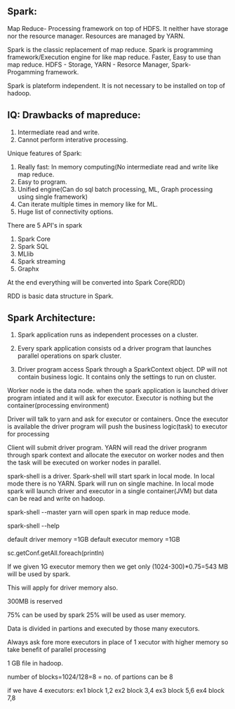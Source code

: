 Spark:
----------
Map Reduce- Processing framework on top of HDFS. It neither have storage nor the resource manager. Resources are managed by YARN. 

Spark is the classic replacement of map reduce. Spark is programming framework/Execution engine for like map reduce. Faster, Easy to use than map reduce. HDFS - Storage, YARN - Resorce Manager, Spark- Progamming framework.

Spark is plateform independent. It is not necessary to be installed on top of hadoop.

IQ:
Drawbacks of mapreduce:
-------------------------------
1. Intermediate read and write.
2. Cannot perform interative processing.

Unique features of Spark:
1. Really fast: In memory computing(No intermediate read and write like map reduce.
2. Easy to program.
3. Unified engine(Can do sql batch processing, ML, Graph processing using single framework)
4. Can iterate multiple times in memory like for ML.
5. Huge list of connectivity options.

There are 5 API's in spark
1) Spark Core
2) Spark SQL
3) MLlib
4) Spark streaming
5) Graphx

At the end everything will be converted into Spark Core(RDD)

RDD is basic data structure in Spark.

Spark Architecture:
------------------------
1. Spark application runs as independent processes on a cluster.

2. Every spark application consists od a driver program that launches parallel operations on spark cluster.

3. Driver program access Spark through a SparkContext object. DP will not contain business logic. It contains only the settings to run on cluster.

Worker node is the data node. when the spark application is launched driver program intiated and it will ask for executor. Executor is nothing but the container(processing environment)

Driver will talk to yarn and ask for executor or containers. Once the executor is available the driver program will push the business logic(task) to executor for processing

Client will submit driver program. YARN will read the driver progranm through spark context and allocate the executor on worker nodes and then the task will be executed on worker nodes in parallel.

spark-shell is a driver. Spark-shell will start spark in local mode. In local mode there is no YARN. Spark will run on single machine. In local mode spark will launch driver and executor in a single container(JVM) but data can be read and write on hadoop.

spark-shell --master yarn will open spark in map reduce mode.

spark-shell --help

default driver memory =1GB
default executor memory =1GB

sc.getConf.getAll.foreach(println)

If we given 1G executor memory then we get only
(1024-300)*0.75=543 MB will be used by spark.

This will apply for driver memory also.

300MB is reserved 

75% can be used by spark 
25% will be used as user memory.

Data is divided in partions and executed by those many executors.

Always ask fore more executors in place of 1 xecutor with higher memory so take benefit of parallel processing


1 GB file in hadoop.

number of blocks=1024/128=8 = no. of partions can be 8

if we have 4 executors:
ex1 block 1,2
ex2 block 3,4
ex3 block 5,6
ex4 block 7,8
